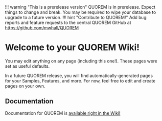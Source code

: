 !!! warning "This is a prerelease version"
    QUOREM is in prerelease. Expect things to change and break. You may be required to wipe your database to upgrade to a future version.
!!! hint "Contribute to QUOREM!"
    Add bug reports and feature requests to the central QUOREM GitHub at https://github.com/mwhall/QUOREM

# Welcome to your QUOREM Wiki!

You may edit anything on any page (including this one!). These pages were set as useful defaults.

In a future QUOREM release, you will find automatically-generated pages for your Samples, Features, and more. For now, feel free to edit and create pages on your own.

## Documentation

Documentation for QUOREM is [available right in the Wiki!](wiki:docs/)
